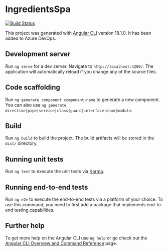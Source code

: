 # IngredientsSpa
[![Build Status](https://dev.azure.com/dhereish0210/AgileProject/_apis/build/status%2Fhdti.ingredients-spa?branchName=dev)](https://dev.azure.com/dhereish0210/AgileProject/_build/latest?definitionId=3&branchName=dev)

This project was generated with [Angular CLI](https://github.com/angular/angular-cli) version 18.1.0. It has been added to Azure DevOps.

## Development server

Run `ng serve` for a dev server. Navigate to `http://localhost:4200/`. The application will automatically reload if you change any of the source files.

## Code scaffolding

Run `ng generate component component-name` to generate a new component. You can also use `ng generate directive|pipe|service|class|guard|interface|enum|module`.

## Build

Run `ng build` to build the project. The build artifacts will be stored in the `dist/` directory.

## Running unit tests

Run `ng test` to execute the unit tests via [Karma](https://karma-runner.github.io).

## Running end-to-end tests

Run `ng e2e` to execute the end-to-end tests via a platform of your choice. To use this command, you need to first add a package that implements end-to-end testing capabilities.

## Further help

To get more help on the Angular CLI use `ng help` or go check out the [Angular CLI Overview and Command Reference](https://angular.dev/tools/cli) page.
